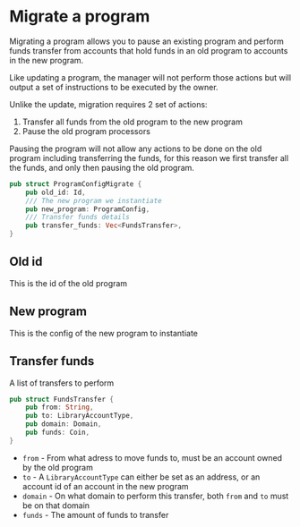 # Migrate a program

Migrating a program allows you to pause an existing program and perform funds transfer from accounts that hold funds in an old program to accounts in the new program.

Like updating a program, the manager will not perform those actions but will output a set of instructions to be executed by the owner.

Unlike the update, migration requires 2 set of actions:

1. Transfer all funds from the old program to the new program
2. Pause the old program processors

Pausing the program will not allow any actions to be done on the old program including transferring the funds, for this reason we first transfer all the funds, and only then pausing the old program.

```rust
pub struct ProgramConfigMigrate {
    pub old_id: Id,
    /// The new program we instantiate
    pub new_program: ProgramConfig,
    /// Transfer funds details
    pub transfer_funds: Vec<FundsTransfer>,
}
```

## Old id

This is the id of the old program

## New program

This is the config of the new program to instantiate

## Transfer funds

A list of transfers to perform

```rust
pub struct FundsTransfer {
    pub from: String,
    pub to: LibraryAccountType,
    pub domain: Domain,
    pub funds: Coin,
}
```

- `from` - From what adress to move funds to, must be an account owned by the old program
- `to` - A `LibraryAccountType` can either be set as an address, or an account id of an account in the new program
- `domain` - On what domain to perform this transfer, both `from` and `to` must be on that domain
- `funds` - The amount of funds to transfer